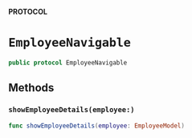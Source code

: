 **PROTOCOL**

# `EmployeeNavigable`

```swift
public protocol EmployeeNavigable
```

## Methods
### `showEmployeeDetails(employee:)`

```swift
func showEmployeeDetails(employee: EmployeeModel)
```
